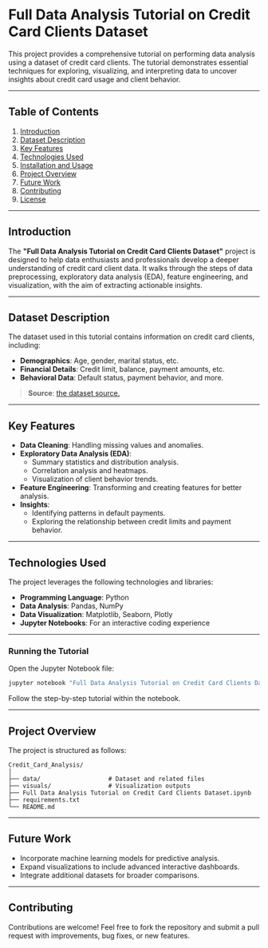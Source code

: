 # **Full Data Analysis Tutorial on Credit Card Clients Dataset**

This project provides a comprehensive tutorial on performing data analysis using a dataset of credit card clients. The tutorial demonstrates essential techniques for exploring, visualizing, and interpreting data to uncover insights about credit card usage and client behavior.

---

## **Table of Contents**
1. [Introduction](#introduction)
2. [Dataset Description](#dataset-description)
3. [Key Features](#key-features)
4. [Technologies Used](#technologies-used)
5. [Installation and Usage](#installation-and-usage)
6. [Project Overview](#project-overview)
7. [Future Work](#future-work)
8. [Contributing](#contributing)
9. [License](#license)

---

## **Introduction**

The **"Full Data Analysis Tutorial on Credit Card Clients Dataset"** project is designed to help data enthusiasts and professionals develop a deeper understanding of credit card client data. It walks through the steps of data preprocessing, exploratory data analysis (EDA), feature engineering, and visualization, with the aim of extracting actionable insights.

---

## **Dataset Description**

The dataset used in this tutorial contains information on credit card clients, including:

- **Demographics**: Age, gender, marital status, etc.
- **Financial Details**: Credit limit, balance, payment amounts, etc.
- **Behavioral Data**: Default status, payment behavior, and more.

> **Source**: [the dataset source.](https://www.kaggle.com/datasets/uciml/default-of-credit-card-clients-dataset)

---

## **Key Features**

- **Data Cleaning**: Handling missing values and anomalies.
- **Exploratory Data Analysis (EDA)**:
  - Summary statistics and distribution analysis.
  - Correlation analysis and heatmaps.
  - Visualization of client behavior trends.
- **Feature Engineering**: Transforming and creating features for better analysis.
- **Insights**:
  - Identifying patterns in default payments.
  - Exploring the relationship between credit limits and payment behavior.

---

## **Technologies Used**

The project leverages the following technologies and libraries:

- **Programming Language**: Python
- **Data Analysis**: Pandas, NumPy
- **Data Visualization**: Matplotlib, Seaborn, Plotly
- **Jupyter Notebooks**: For an interactive coding experience

---


### Running the Tutorial

Open the Jupyter Notebook file:
```bash
jupyter notebook "Full Data Analysis Tutorial on Credit Card Clients Dataset.ipynb"
```

Follow the step-by-step tutorial within the notebook.

---

## **Project Overview**

The project is structured as follows:

```
Credit_Card_Analysis/
│
├── data/                   # Dataset and related files
├── visuals/                # Visualization outputs
├── Full Data Analysis Tutorial on Credit Card Clients Dataset.ipynb
├── requirements.txt
└── README.md
```

---

## **Future Work**

- Incorporate machine learning models for predictive analysis.
- Expand visualizations to include advanced interactive dashboards.
- Integrate additional datasets for broader comparisons.

---

## **Contributing**

Contributions are welcome! Feel free to fork the repository and submit a pull request with improvements, bug fixes, or new features.
